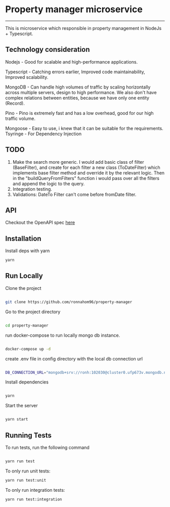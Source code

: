 # Property manager microservice

----------------------------------

This is microservice which responsible in property management in NodeJs + Typescript.

## Technology consideration
Nodejs - Good for scalable and high-performance applications.

Typescript - Catching errors earlier, Improved code maintainability, Improved scalability.

MongoDB - Can handle high volumes of traffic by scaling horizontally across multiple servers, design to high performance.
          We also don't have complex relations between entities, because we have only one entity (Record).

Pino - Pino is extremely fast and has a low overhead, good for our high traffic volume.

Mongoose - Easy to use, i knew that it can be suitable for the requirements.
Tsyringe - For Dependency Injection

## TODO
1. Make the search more generic.
    I would add basic class of filter (BaseFilter), and create for each filter a new class (ToDateFilter) which implements
        base filter method and override it by the relevant logic.
        Then in the "buildQueryFromFilters" function i would pass over all the filters and append the logic to the query.
2. Integration testing.
3. Validations: DateTo Filter can't come before fromDate filter.


## API
Checkout the OpenAPI spec [here](/swagger.yaml)

## Installation

Install deps with yarn

```bash
yarn
```

## Run Locally

Clone the project

```bash

git clone https://github.com/ronnahom96/property-manager

```

Go to the project directory

```bash

cd property-manager

```

run docker-compose to run locally mongo db instance.

```bash

docker-compose up -d

```

create .env file in config directory with the local db connection url

```bash

DB_CONNECTION_URL="mongodb+srv://ronh:102030@cluster0.ufp673v.mongodb.net/?retryWrites=true&w=majority"

```

Install dependencies

```bash

yarn

```

Start the server

```bash

yarn start

```

## Running Tests

To run tests, run the following command

```bash

yarn run test

```

To only run unit tests:
```bash
yarn run test:unit
```

To only run integration tests:
```bash
yarn run test:integration
```
